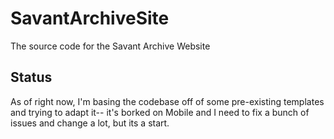 # SavantArchiveSite
The source code for the Savant Archive Website

## Status
As of right now, I'm basing the codebase off of some pre-existing templates and trying to adapt it-- it's borked on Mobile and I need to fix a bunch of issues and change a lot, but its a start.
